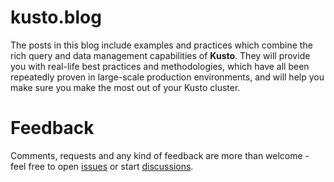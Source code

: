 # kusto.blog

The posts in this blog include examples and practices which combine the rich query and data management capabilities of **Kusto**. They will provide you with real-life best practices and methodologies, which have all been repeatedly proven in large-scale production environments, and will help you make sure you make the most out of your Kusto cluster.

# Feedback

Comments, requests and any kind of feedback are more than welcome - feel free to open [issues](https://github.com/y0nil/kusto.blog/issues) or start [discussions](https://github.com/y0nil/kusto.blog/discussions).
